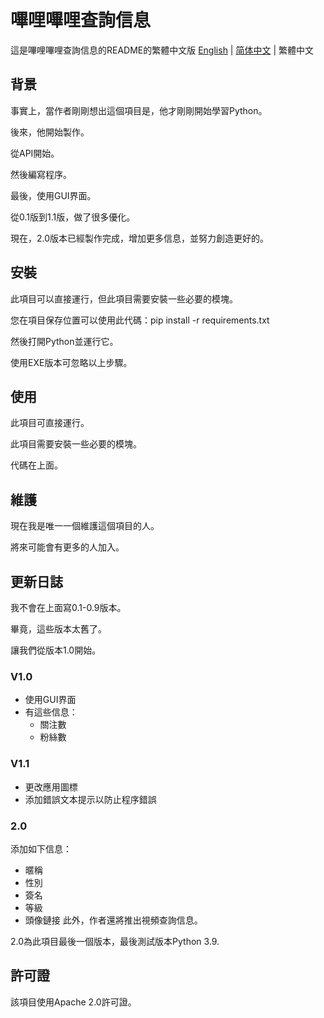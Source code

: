 # 嗶哩嗶哩查詢信息
這是嗶哩嗶哩查詢信息的README的繁體中文版
[English](https://github.com/macwinlin-studio/bilibili-query-information/blob/2.0/README.md) | [简体中文](https://github.com/macwinlin-studio/bilibili-query-information/blob/2.0/README-zh.md) | 繁體中文
## 背景
事實上，當作者剛剛想出這個項目是，他才剛剛開始學習Python。

後來，他開始製作。

從API開始。

然後編寫程序。

最後，使用GUI界面。

從0.1版到1.1版，做了很多優化。

現在，2.0版本已經製作完成，增加更多信息，並努力創造更好的。
## 安裝
此項目可以直接運行，但此項目需要安裝一些必要的模塊。

您在項目保存位置可以使用此代碼：pip install -r requirements.txt

然後打開Python並運行它。

使用EXE版本可忽略以上步驟。
## 使用
此項目可直接運行。

此項目需要安裝一些必要的模塊。

代碼在上面。
## 維護
現在我是唯一一個維護這個項目的人。

將來可能會有更多的人加入。
## 更新日誌
我不會在上面寫0.1-0.9版本。

畢竟，這些版本太舊了。

讓我們從版本1.0開始。
### V1.0
- 使用GUI界面
- 有這些信息：
    - 關注數
    - 粉絲數
### V1.1
- 更改應用圖標
- 添加錯誤文本提示以防止程序錯誤
### 2.0
添加如下信息：
- 暱稱
- 性別
- 簽名
- 等級
- 頭像鏈接
此外，作者還將推出視頻查詢信息。

2.0為此項目最後一個版本，最後測試版本Python 3.9.
## 許可證
該項目使用Apache 2.0許可證。
